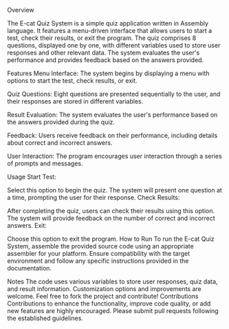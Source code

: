Overview

The E-cat Quiz System is a simple quiz application written in Assembly language. It features a menu-driven interface that allows users to start a test, check their results, or exit the program. The quiz comprises 8 questions, displayed one by one, with different variables used to store user responses and other relevant data. The system evaluates the user's performance and provides feedback based on the answers provided.

Features
Menu Interface: The system begins by displaying a menu with options to start the test, check results, or exit.

Quiz Questions: Eight questions are presented sequentially to the user, and their responses are stored in different variables.

Result Evaluation: The system evaluates the user's performance based on the answers provided during the quiz.

Feedback: Users receive feedback on their performance, including details about correct and incorrect answers.

User Interaction: The program encourages user interaction through a series of prompts and messages.

Usage
Start Test:

Select this option to begin the quiz. The system will present one question at a time, prompting the user for their response.
Check Results:

After completing the quiz, users can check their results using this option. The system will provide feedback on the number of correct and incorrect answers.
Exit:

Choose this option to exit the program.
How to Run
To run the E-cat Quiz System, assemble the provided source code using an appropriate assembler for your platform. Ensure compatibility with the target environment and follow any specific instructions provided in the documentation.

Notes
The code uses various variables to store user responses, quiz data, and result information.
Customization options and improvements are welcome. Feel free to fork the project and contribute!
Contributions
Contributions to enhance the functionality, improve code quality, or add new features are highly encouraged. Please submit pull requests following the established guidelines.
